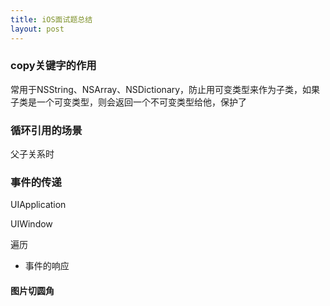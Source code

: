 ```yaml
---
title: iOS面试题总结
layout: post
---
```




###  copy关键字的作用

常用于NSString、NSArray、NSDictionary，防止用可变类型来作为子类，如果子类是一个可变类型，则会返回一个不可变类型给他，保护了

### 循环引用的场景

父子关系时



### 事件的传递

UIApplication

UIWindow

遍历

- 事件的响应

#### 图片切圆角

